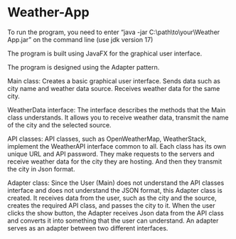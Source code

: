 # Weather-App

To run the program, you need to enter “java -jar C:\path\to\your\Weather App.jar” on the command line
(use jdk version 17)

The program is built using JavaFX for the graphical user interface.

The program is designed using the Adapter pattern.

Main class:
Creates a basic graphical user interface.
Sends data such as city name and weather data source.
Receives weather data for the same city.

WeatherData interface:
The interface describes the methods that the Main class understands.
It allows you to receive weather data, transmit the name of the city and the selected source.

API classes:
API classes, such as OpenWeatherMap, WeatherStack, implement the WeatherAPI interface common to all. Each class has its own unique URL and API password. They make requests to the servers and receive weather data for the city they are hosting. And then they transmit the city in Json format.

Adapter class:
Since the User (Main) does not understand the API classes interface and does not understand the JSON format, this Adapter class is created.
It receives data from the user, such as the city and the source, creates the required API class, and passes the city to it. When the user clicks the show button, the Adapter receives Json data from the API class and converts it into something that the user can understand. An adapter serves as an adapter between two different interfaces.
